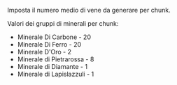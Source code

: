 Imposta il numero medio di vene da generare per chunk.

Valori dei gruppi di minerali per chunk:

* Minerale Di Carbone - 20
* Minerale Di Ferro - 20
* Minerale D'Oro - 2
* Minerale di Pietrarossa - 8
* Minerale di Diamante - 1
* Minerale di Lapislazzuli - 1